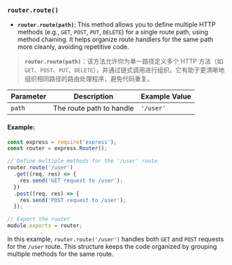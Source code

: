 ### `router.route()`

- **`router.route(path)`**: This method allows you to define multiple HTTP methods (e.g., `GET`, `POST`, `PUT`, `DELETE`) for a single route path, using method chaining. It helps organize route handlers for the same path more cleanly, avoiding repetitive code.

> **`router.route(path)`**：该方法允许你为单一路径定义多个 HTTP 方法（如 `GET`、`POST`、`PUT`、`DELETE`），并通过链式调用进行组织。它有助于更清晰地组织相同路径的路由处理程序，避免代码重复。

| Parameter | Description              | Example Value |
| --------- | ------------------------ | ------------- |
| `path`    | The route path to handle | `'/user'`     |

#### Example:

```js
const express = require('express');
const router = express.Router();

// Define multiple methods for the '/user' route
router.route('/user')
  .get((req, res) => {
    res.send('GET request to /user');
  })
  .post((req, res) => {
    res.send('POST request to /user');
  });

// Export the router
module.exports = router;
```

In this example, `router.route('/user')` handles both `GET` and `POST` requests for the `/user` route. This structure keeps the code organized by grouping multiple methods for the same route.